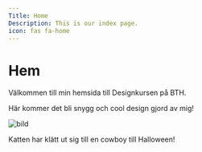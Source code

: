 ```yaml
---
Title: Home 
Description: This is our index page.
icon: fas fa-home
---
```


Hem 
==========================

Välkommen till min hemsida till Designkursen på BTH.

Här kommer det bli snygg och cool design gjord av mig!

![bild](%assets_url%/img/cowboy.jpg)

Katten har klätt ut sig till en cowboy till Halloween!